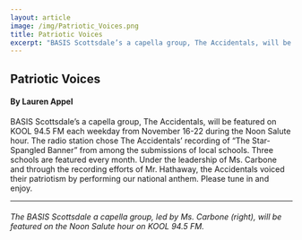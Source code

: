 ```yaml
---
layout: article
image: /img/Patriotic_Voices.png
title: Patriotic Voices
excerpt: "BASIS Scottsdale’s a capella group, The Accidentals, will be featured on KOOL 94.5 FM each weekday from November 16-22 during the Noon Salute hour."
---
```


<h2>Patriotic Voices</h2>
<h4>By Lauren Appel</h4>

BASIS Scottsdale’s a capella group, The Accidentals, will be featured on KOOL 94.5 FM each weekday from November 16-22 during the Noon Salute hour. The radio station chose The Accidentals’ recording of “The Star-Spangled Banner” from among the submissions of local schools. 
Three schools are featured every month. Under the leadership of Ms. Carbone and through the recording efforts of Mr. Hathaway, the Accidentals voiced their patriotism by performing our national anthem. Please tune in and enjoy. 

<hr style="border-color:#7D7D7D;height:0.5px;">

<h6>The BASIS Scottsdale a capella group, led by Ms. Carbone (right), will be featured on the Noon Salute hour on KOOL 94.5 FM.</h6>
